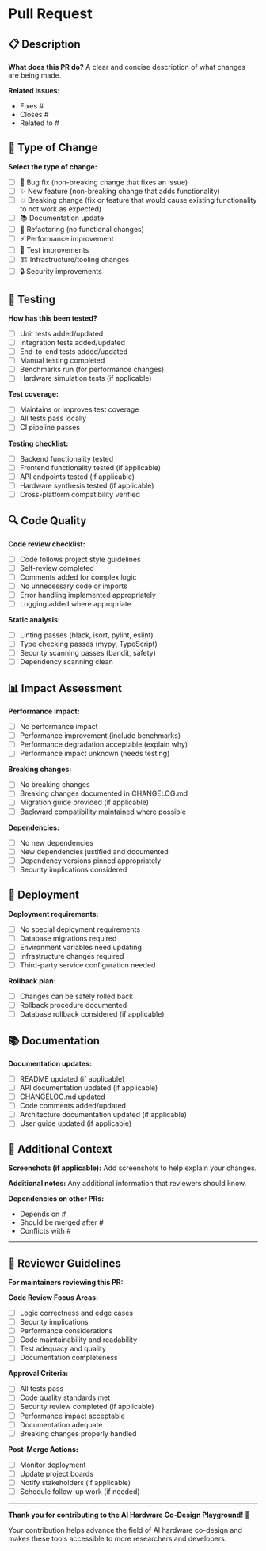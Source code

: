 # Pull Request

## 📋 Description

**What does this PR do?**
A clear and concise description of what changes are being made.

**Related issues:**
- Fixes #
- Closes #
- Related to #

## 🔄 Type of Change

**Select the type of change:**
- [ ] 🐛 Bug fix (non-breaking change that fixes an issue)
- [ ] ✨ New feature (non-breaking change that adds functionality)
- [ ] 💥 Breaking change (fix or feature that would cause existing functionality to not work as expected)
- [ ] 📚 Documentation update
- [ ] 🔧 Refactoring (no functional changes)
- [ ] ⚡ Performance improvement
- [ ] 🧪 Test improvements
- [ ] 🏗️ Infrastructure/tooling changes
- [ ] 🔒 Security improvements

## 🧪 Testing

**How has this been tested?**
- [ ] Unit tests added/updated
- [ ] Integration tests added/updated
- [ ] End-to-end tests added/updated
- [ ] Manual testing completed
- [ ] Benchmarks run (for performance changes)
- [ ] Hardware simulation tests (if applicable)

**Test coverage:**
- [ ] Maintains or improves test coverage
- [ ] All tests pass locally
- [ ] CI pipeline passes

**Testing checklist:**
- [ ] Backend functionality tested
- [ ] Frontend functionality tested (if applicable)
- [ ] API endpoints tested (if applicable)
- [ ] Hardware synthesis tested (if applicable)
- [ ] Cross-platform compatibility verified

## 🔍 Code Quality

**Code review checklist:**
- [ ] Code follows project style guidelines
- [ ] Self-review completed
- [ ] Comments added for complex logic
- [ ] No unnecessary code or imports
- [ ] Error handling implemented appropriately
- [ ] Logging added where appropriate

**Static analysis:**
- [ ] Linting passes (black, isort, pylint, eslint)
- [ ] Type checking passes (mypy, TypeScript)
- [ ] Security scanning passes (bandit, safety)
- [ ] Dependency scanning clean

## 📊 Impact Assessment

**Performance impact:**
- [ ] No performance impact
- [ ] Performance improvement (include benchmarks)
- [ ] Performance degradation acceptable (explain why)
- [ ] Performance impact unknown (needs testing)

**Breaking changes:**
- [ ] No breaking changes
- [ ] Breaking changes documented in CHANGELOG.md
- [ ] Migration guide provided (if applicable)
- [ ] Backward compatibility maintained where possible

**Dependencies:**
- [ ] No new dependencies
- [ ] New dependencies justified and documented
- [ ] Dependency versions pinned appropriately
- [ ] Security implications considered

## 🚀 Deployment

**Deployment requirements:**
- [ ] No special deployment requirements
- [ ] Database migrations required
- [ ] Environment variables need updating
- [ ] Infrastructure changes required
- [ ] Third-party service configuration needed

**Rollback plan:**
- [ ] Changes can be safely rolled back
- [ ] Rollback procedure documented
- [ ] Database rollback considered (if applicable)

## 📚 Documentation

**Documentation updates:**
- [ ] README updated (if applicable)
- [ ] API documentation updated (if applicable)
- [ ] CHANGELOG.md updated
- [ ] Code comments added/updated
- [ ] Architecture documentation updated (if applicable)
- [ ] User guide updated (if applicable)

## 🔗 Additional Context

**Screenshots (if applicable):**
Add screenshots to help explain your changes.

**Additional notes:**
Any additional information that reviewers should know.

**Dependencies on other PRs:**
- Depends on #
- Should be merged after #
- Conflicts with #

---

## 📝 Reviewer Guidelines

**For maintainers reviewing this PR:**

**Code Review Focus Areas:**
- [ ] Logic correctness and edge cases
- [ ] Security implications
- [ ] Performance considerations
- [ ] Code maintainability and readability
- [ ] Test adequacy and quality
- [ ] Documentation completeness

**Approval Criteria:**
- [ ] All tests pass
- [ ] Code quality standards met
- [ ] Security review completed (if applicable)
- [ ] Performance impact acceptable
- [ ] Documentation adequate
- [ ] Breaking changes properly handled

**Post-Merge Actions:**
- [ ] Monitor deployment
- [ ] Update project boards
- [ ] Notify stakeholders (if applicable)
- [ ] Schedule follow-up work (if needed)

---

**Thank you for contributing to the AI Hardware Co-Design Playground! 🙏**

Your contribution helps advance the field of AI hardware co-design and makes these tools accessible to more researchers and developers.